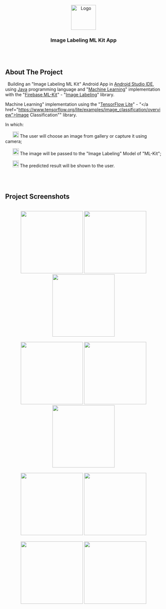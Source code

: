 
  
<!-- PROJECT LOGO -->
<br />

<div align="center">
  <a href="https://github.com/chivumarius/ImageLabelingMLKit">
    <img src="https://i.imgur.com/439cOwl.png" alt="Logo" width="80" height="80">
  </a>

  <h3 align="center">Image Labeling ML Kit App</h3>

</div>

<br />
<br />



<!-- ABOUT THE PROJECT -->
## About The Project





<p> 
  &nbsp; Building an "Image Labeling ML Kit" Android App  in <a href="https://developer.android.com/studio">Android Studio IDE</a>, 
 using <a href="https://docs.oracle.com/javase/8/docs/technotes/guides/language/index.html">Java</a> programming language and "<a href="https://developers.google.com/ml-kit">Machine Learning</a>" implementation 
 with  the "<a href="https://developers.google.com/ml-kit/vision/image-labeling">Firebase ML-Kit</a>" - "<a href="https://developers.google.com/ml-kit/vision/image-labeling">Image Labeling</a>" library.



   
Machine Learning</a>" implementation 
 using the "<a href="https://www.tensorflow.org/lite">TensorFlow Lite</a>" - "</a href="https://www.tensorflow.org/lite/examples/image_classification/overview">Image Classification</a>"" library. 
</p>




<p>In which:</p>

<p>  
    &nbsp; &nbsp; &nbsp;
    <img src="https://as2.ftcdn.net/jpg/05/42/97/29/220_F_542972988_Kac2KtduaIqGaY4oK7pzdegfiEDEcpYu.jpg" alt="tick" width="20" height="20"> The user will choose an image from gallery or capture it using camera;


</p>



<p>

  &nbsp; &nbsp; &nbsp;
  <img src="https://as2.ftcdn.net/jpg/05/42/97/29/220_F_542972988_Kac2KtduaIqGaY4oK7pzdegfiEDEcpYu.jpg" alt="tick" width="20" height="22"> The image will be passed to the "Image Labeling" Model of "ML-Kit";



 </p>


<p>
  &nbsp; &nbsp; &nbsp;
  <img src="https://as2.ftcdn.net/jpg/05/42/97/29/220_F_542972988_Kac2KtduaIqGaY4oK7pzdegfiEDEcpYu.jpg" alt="tick" width="20" height="22"> The predicted result will be shown to the user.



</p>




<br />
<br />





<!-- ABOUT THE PROJECT -->
## Project Screenshots

<br />

  <div align="center">  
    <img src="https://i.imgur.com/lEu4ek0.jpg" width="200"> 
    <img src="https://i.imgur.com/q9nw7Mq.jpg" width="200"> 
    <img src="https://i.imgur.com/dxIerdd.jpg" width="200">   
  </div>

  <br />

  <div align="center">  
    <img src="https://i.imgur.com/vx4Mqks.jpg" width="200"> 
    <img src="https://i.imgur.com/hYf433d.jpg" width="200"> 
    <img src="https://i.imgur.com/nf0M9SU.jpg" width="200">   
  </div>

  <br />



 <div align="center">  
    <img src="https://i.imgur.com/pql5z9h.jpg" width="200"> 
    <img src="https://i.imgur.com/syNcltU.jpg" width="200"> 
  </div>

  <br />



   <div align="center">  
    <img src="https://i.imgur.com/nKUZ7WN.jpg" width="200"> 
    <img src="https://i.imgur.com/Jyez2Ki.jpg" width="200"> 
  </div>



